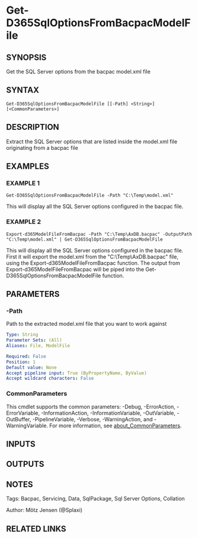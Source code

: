 ﻿---
external help file: d365fo.tools-help.xml
Module Name: d365fo.tools
online version:
schema: 2.0.0
---

# Get-D365SqlOptionsFromBacpacModelFile

## SYNOPSIS
Get the SQL Server options from the bacpac model.xml file

## SYNTAX

```
Get-D365SqlOptionsFromBacpacModelFile [[-Path] <String>] [<CommonParameters>]
```

## DESCRIPTION
Extract the SQL Server options that are listed inside the model.xml file originating from a bacpac file

## EXAMPLES

### EXAMPLE 1
```
Get-D365SqlOptionsFromBacpacModelFile -Path "C:\Temp\model.xml"
```

This will display all the SQL Server options configured in the bacpac file.

### EXAMPLE 2
```
Export-d365ModelFileFromBacpac -Path "C:\Temp\AxDB.bacpac" -OutputPath "C:\Temp\model.xml" | Get-D365SqlOptionsFromBacpacModelFile
```

This will display all the SQL Server options configured in the bacpac file.
First it will export the model.xml from the "C:\Temp\AxDB.bacpac" file, using the Export-d365ModelFileFromBacpac function.
The output from Export-d365ModelFileFromBacpac will be piped into the Get-D365SqlOptionsFromBacpacModelFile function.

## PARAMETERS

### -Path
Path to the extracted model.xml file that you want to work against

```yaml
Type: String
Parameter Sets: (All)
Aliases: File, ModelFile

Required: False
Position: 1
Default value: None
Accept pipeline input: True (ByPropertyName, ByValue)
Accept wildcard characters: False
```

### CommonParameters
This cmdlet supports the common parameters: -Debug, -ErrorAction, -ErrorVariable, -InformationAction, -InformationVariable, -OutVariable, -OutBuffer, -PipelineVariable, -Verbose, -WarningAction, and -WarningVariable. For more information, see [about_CommonParameters](http://go.microsoft.com/fwlink/?LinkID=113216).

## INPUTS

## OUTPUTS

## NOTES
Tags: Bacpac, Servicing, Data, SqlPackage, Sql Server Options, Collation

Author: Mötz Jensen (@Splaxi)

## RELATED LINKS
